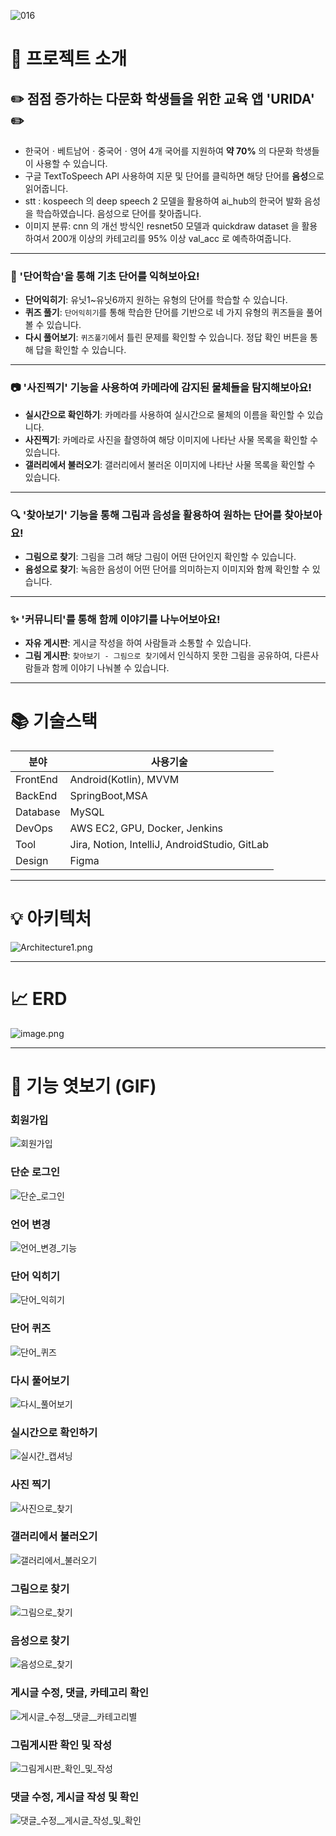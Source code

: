 
![016](https://user-images.githubusercontent.com/68943993/231980305-2bf20024-4c3d-46c6-ace4-ca133b7c23c9.png)
# :rocket: 프로젝트 소개
## :pencil2: 점점 증가하는 다문화 학생들을 위한 교육 앱 'URIDA' :pencil2:
- 한국어ㆍ베트남어ㆍ중국어ㆍ영어 4개 국어를 지원하여 **약 70%** 의 다문화 학생들이 사용할 수 있습니다.
- 구글 TextToSpeech API 사용하여 지문 및 단어를 클릭하면 해당 단어를 **음성**으로 읽어줍니다.
- stt : kospeech 의 deep speech 2 모델을 활용하여 ai_hub의 한국어 발화 음성을 학습하였습니다. 음성으로 단어를 찾아줍니다.
- 이미지 분류: cnn 의 개선 방식인 resnet50 모델과 quickdraw dataset 을 활용하여서 200개 이상의 카테고리를 95% 이상 val_acc 로 예측하여줍니다.

- - -
### :memo: '단어학습'을 통해 기초 단어를 익혀보아요!
- **단어익히기**: 유닛1~유닛6까지 원하는 유형의 단어를 학습할 수 있습니다.
- **퀴즈 풀기**: `단어익히기`를 통해 학습한 단어를 기반으로 네 가지 유형의 퀴즈들을 풀어볼 수 있습니다.
- **다시 풀어보기**: `퀴즈풀기`에서 틀린 문제를 확인할 수 있습니다. 정답 확인 버튼을 통해 답을 확인할 수 있습니다.

- - -
### :camera: '사진찍기' 기능을 사용하여 카메라에 감지된 물체들을 탐지해보아요!
- **실시간으로 확인하기**: 카메라를 사용하여 실시간으로 물체의 이름을 확인할 수 있습니다.
- **사진찍기**: 카메라로 사진을 촬영하여 해당 이미지에 나타난 사물 목록을 확인할 수 있습니다.
- **갤러리에서 불러오기**: 갤러리에서 불러온 이미지에 나타난 사물 목록을 확인할 수 있습니다.

- - -
### :mag: '찾아보기' 기능을 통해 그림과 음성을 활용하여 원하는 단어를 찾아보아요!
- **그림으로 찾기**: 그림을 그려 해당 그림이 어떤 단어인지 확인할 수 있습니다.
- **음성으로 찾기**: 녹음한 음성이 어떤 단어를 의미하는지 이미지와 함께 확인할 수 있습니다.

- - -
### :sparkles: '커뮤니티'를 통해 함께 이야기를 나누어보아요!
- **자유 게시판**: 게시글 작성을 하여 사람들과 소통할 수 있습니다.
- **그림 게시판**: `찾아보기 - 그림으로 찾기`에서 인식하지 못한 그림을 공유하여, 다른사람들과 함께 이야기 나눠볼 수 있습니다.

- - -
# 📚 기술스택

| 분야 | 사용기술 |
| --- | --- |
| FrontEnd | Android(Kotlin), MVVM |
| BackEnd | SpringBoot,MSA|
| Database | MySQL |
| DevOps | AWS EC2, GPU, Docker, Jenkins|
| Tool | Jira, Notion, IntelliJ, AndroidStudio, GitLab |
| Design | Figma |

- - -
# :bulb: 아키텍처
![Architecture1.png](https://user-images.githubusercontent.com/68943993/231980316-9a8dafa3-2044-4de1-baca-85d595241685.png)
- - - 
# :chart_with_upwards_trend: ERD

![image.png](https://user-images.githubusercontent.com/68943993/231980328-c939736a-c6ba-4416-870f-657e235c114f.png)
- - -
# :see_no_evil: 기능 엿보기 (GIF)

### 회원가입
![회원가입](https://user-images.githubusercontent.com/68943993/231978062-f19ecba4-892c-4133-9d69-eddeae25db36.gif)

### 단순 로그인
![단순_로그인](https://user-images.githubusercontent.com/68943993/231978075-ff69ddea-cb50-4d16-bfc8-c6304a0fd020.gif)

### 언어 변경
![언어_변경_기능](https://user-images.githubusercontent.com/68943993/231978406-abe73f7a-79be-4051-9f03-99796583c2e9.gif)

### 단어 익히기
![단어_익히기](https://user-images.githubusercontent.com/68943993/231977846-b7aa5803-acac-4276-95a0-efa451f49215.gif)

### 단어 퀴즈
![단어_퀴즈](https://user-images.githubusercontent.com/68943993/231978561-e6db1aff-a436-41b3-a6b1-d7c2e10ab5ff.gif)

### 다시 풀어보기
![다시_풀어보기](https://user-images.githubusercontent.com/68943993/231978686-8119b8b5-73ba-4f77-ab32-1e6042411751.gif)

### 실시간으로 확인하기
![실시간_캡셔닝](https://user-images.githubusercontent.com/68943993/231978734-52db73cd-4bf9-4450-851b-4c4c90a841b4.gif)

### 사진 찍기
![사진으로_찾기](https://user-images.githubusercontent.com/68943993/231978738-f43ed3e8-002f-477e-9e1a-c1f8ed0ea7f6.gif)

### 갤러리에서 불러오기
![갤러리에서_불러오기](https://user-images.githubusercontent.com/68943993/231978779-a8c634e8-33c7-4ddf-af67-a54aaeb1c0e7.gif)

### 그림으로 찾기
![그림으로_찾기](https://user-images.githubusercontent.com/68943993/231979635-924bb6ca-96f5-4cf2-aa4c-5b4102a9e995.gif)

### 음성으로 찾기
![음성으로_찾기](https://user-images.githubusercontent.com/68943993/231979641-417d5184-ba1b-443b-9fb1-7d25e8884343.gif)

### 게시글 수정, 댓글, 카테고리 확인
![게시글_수정__댓글__카테고리별](https://user-images.githubusercontent.com/68943993/231979353-c7f81bbb-22c0-43ff-a893-47fab700dc63.gif)

### 그림게시판 확인 및 작성
![그림게시판_확인_및_작성](https://user-images.githubusercontent.com/68943993/231979201-767006cc-015e-4551-9e0a-6871deecdabc.gif)

### 댓글 수정, 게시글 작성 및 확인
![댓글_수정__게시글_작성_및_확인](https://user-images.githubusercontent.com/68943993/231979108-0412f719-1bf7-4603-a9b2-09a6e015f175.gif)
